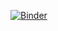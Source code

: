 [![Binder](https://mybinder.org/badge_logo.svg)](https://mybinder.org/v2/gh/kirschen/rootbinder/master)